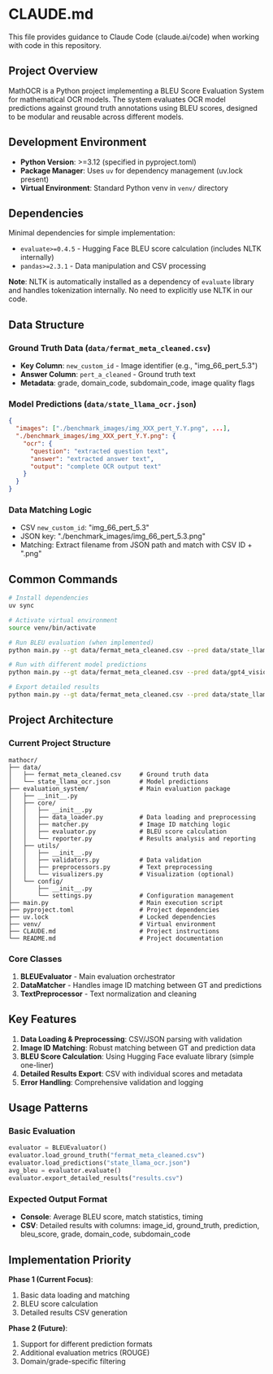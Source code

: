 # CLAUDE.md

This file provides guidance to Claude Code (claude.ai/code) when working with code in this repository.

## Project Overview

MathOCR is a Python project implementing a BLEU Score Evaluation System for mathematical OCR models. The system evaluates OCR model predictions against ground truth annotations using BLEU scores, designed to be modular and reusable across different models.

## Development Environment

- **Python Version**: >=3.12 (specified in pyproject.toml)
- **Package Manager**: Uses `uv` for dependency management (uv.lock present)
- **Virtual Environment**: Standard Python venv in `venv/` directory

## Dependencies

Minimal dependencies for simple implementation:
- `evaluate>=0.4.5` - Hugging Face BLEU score calculation (includes NLTK internally)
- `pandas>=2.3.1` - Data manipulation and CSV processing

**Note**: NLTK is automatically installed as a dependency of `evaluate` library and handles tokenization internally. No need to explicitly use NLTK in our code.

## Data Structure

### Ground Truth Data (`data/fermat_meta_cleaned.csv`)
- **Key Column**: `new_custom_id` - Image identifier (e.g., "img_66_pert_5.3")
- **Answer Column**: `pert_a_cleaned` - Ground truth text
- **Metadata**: grade, domain_code, subdomain_code, image quality flags

### Model Predictions (`data/state_llama_ocr.json`)
```json
{
  "images": ["./benchmark_images/img_XXX_pert_Y.Y.png", ...],
  "./benchmark_images/img_XXX_pert_Y.Y.png": {
    "ocr": {
      "question": "extracted question text",
      "answer": "extracted answer text", 
      "output": "complete OCR output text"
    }
  }
}
```

### Data Matching Logic
- CSV `new_custom_id`: "img_66_pert_5.3" 
- JSON key: "./benchmark_images/img_66_pert_5.3.png"
- Matching: Extract filename from JSON path and match with CSV ID + ".png"

## Common Commands

```bash
# Install dependencies
uv sync

# Activate virtual environment  
source venv/bin/activate

# Run BLEU evaluation (when implemented)
python main.py --gt data/fermat_meta_cleaned.csv --pred data/state_llama_ocr.json

# Run with different model predictions
python main.py --gt data/fermat_meta_cleaned.csv --pred data/gpt4_vision_results.json

# Export detailed results
python main.py --gt data/fermat_meta_cleaned.csv --pred data/state_llama_ocr.json --output detailed_results.csv
```

## Project Architecture

### Current Project Structure
```
mathocr/
├── data/
│   ├── fermat_meta_cleaned.csv     # Ground truth data
│   └── state_llama_ocr.json        # Model predictions
├── evaluation_system/              # Main evaluation package
│   ├── __init__.py
│   ├── core/
│   │   ├── __init__.py
│   │   ├── data_loader.py          # Data loading and preprocessing
│   │   ├── matcher.py              # Image ID matching logic
│   │   ├── evaluator.py            # BLEU score calculation
│   │   └── reporter.py             # Results analysis and reporting
│   ├── utils/
│   │   ├── __init__.py
│   │   ├── validators.py           # Data validation
│   │   ├── preprocessors.py        # Text preprocessing
│   │   └── visualizers.py          # Visualization (optional)
│   └── config/
│       ├── __init__.py
│       └── settings.py             # Configuration management
├── main.py                         # Main execution script
├── pyproject.toml                  # Project dependencies
├── uv.lock                         # Locked dependencies
├── venv/                           # Virtual environment
├── CLAUDE.md                       # Project instructions
└── README.md                       # Project documentation
```

### Core Classes
1. **BLEUEvaluator** - Main evaluation orchestrator
2. **DataMatcher** - Handles image ID matching between GT and predictions
3. **TextPreprocessor** - Text normalization and cleaning

## Key Features

1. **Data Loading & Preprocessing**: CSV/JSON parsing with validation
2. **Image ID Matching**: Robust matching between GT and prediction data
3. **BLEU Score Calculation**: Using Hugging Face evaluate library (simple one-liner)
4. **Detailed Results Export**: CSV with individual scores and metadata
5. **Error Handling**: Comprehensive validation and logging

## Usage Patterns

### Basic Evaluation
```python
evaluator = BLEUEvaluator()
evaluator.load_ground_truth("fermat_meta_cleaned.csv")
evaluator.load_predictions("state_llama_ocr.json")
avg_bleu = evaluator.evaluate()
evaluator.export_detailed_results("results.csv")
```

### Expected Output Format
- **Console**: Average BLEU score, match statistics, timing
- **CSV**: Detailed results with columns: image_id, ground_truth, prediction, bleu_score, grade, domain_code, subdomain_code

## Implementation Priority

**Phase 1 (Current Focus)**:
1. Basic data loading and matching
2. BLEU score calculation  
3. Detailed results CSV generation

**Phase 2 (Future)**:
1. Support for different prediction formats
2. Additional evaluation metrics (ROUGE)
3. Domain/grade-specific filtering